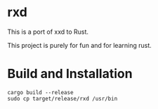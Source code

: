 # rxd

This is a port of xxd to Rust.

This project is purely for fun and for learning rust. 

# Build and Installation

```
cargo build --release
sudo cp target/release/rxd /usr/bin
```

